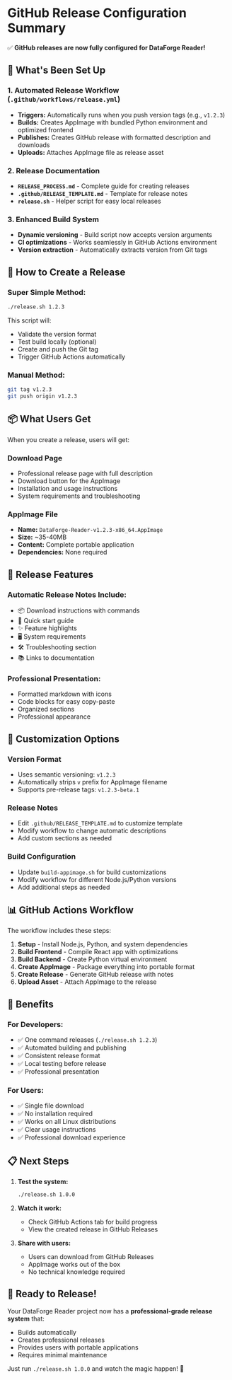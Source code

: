 # GitHub Release Configuration Summary

✅ **GitHub releases are now fully configured for DataForge Reader!**

## 🎯 What's Been Set Up

### 1. Automated Release Workflow (`.github/workflows/release.yml`)
- **Triggers:** Automatically runs when you push version tags (e.g., `v1.2.3`)
- **Builds:** Creates AppImage with bundled Python environment and optimized frontend
- **Publishes:** Creates GitHub release with formatted description and downloads
- **Uploads:** Attaches AppImage file as release asset

### 2. Release Documentation
- **`RELEASE_PROCESS.md`** - Complete guide for creating releases
- **`.github/RELEASE_TEMPLATE.md`** - Template for release notes
- **`release.sh`** - Helper script for easy local releases

### 3. Enhanced Build System
- **Dynamic versioning** - Build script now accepts version arguments
- **CI optimizations** - Works seamlessly in GitHub Actions environment
- **Version extraction** - Automatically extracts version from Git tags

## 🚀 How to Create a Release

### Super Simple Method:
```bash
./release.sh 1.2.3
```
This script will:
- Validate the version format
- Test build locally (optional)
- Create and push the Git tag
- Trigger GitHub Actions automatically

### Manual Method:
```bash
git tag v1.2.3
git push origin v1.2.3
```

## 📦 What Users Get

When you create a release, users will get:

### Download Page
- Professional release page with full description
- Download button for the AppImage
- Installation and usage instructions
- System requirements and troubleshooting

### AppImage File
- **Name:** `DataForge-Reader-v1.2.3-x86_64.AppImage`
- **Size:** ~35-40MB
- **Content:** Complete portable application
- **Dependencies:** None required

## 🎨 Release Features

### Automatic Release Notes Include:
- 📦 Download instructions with commands
- 🚀 Quick start guide
- ✨ Feature highlights
- 🖥️ System requirements
- 🛠️ Troubleshooting section
- 📚 Links to documentation

### Professional Presentation:
- Formatted markdown with icons
- Code blocks for easy copy-paste
- Organized sections
- Professional appearance

## 🔧 Customization Options

### Version Format
- Uses semantic versioning: `v1.2.3`
- Automatically strips `v` prefix for AppImage filename
- Supports pre-release tags: `v1.2.3-beta.1`

### Release Notes
- Edit `.github/RELEASE_TEMPLATE.md` to customize template
- Modify workflow to change automatic descriptions
- Add custom sections as needed

### Build Configuration
- Update `build-appimage.sh` for build customizations
- Modify workflow for different Node.js/Python versions
- Add additional steps as needed

## 📊 GitHub Actions Workflow

The workflow includes these steps:
1. **Setup** - Install Node.js, Python, and system dependencies
2. **Build Frontend** - Compile React app with optimizations
3. **Build Backend** - Create Python virtual environment
4. **Create AppImage** - Package everything into portable format
5. **Create Release** - Generate GitHub release with notes
6. **Upload Asset** - Attach AppImage to the release

## 🎯 Benefits

### For Developers:
- ✅ One command releases (`./release.sh 1.2.3`)
- ✅ Automated building and publishing
- ✅ Consistent release format
- ✅ Local testing before release
- ✅ Professional presentation

### For Users:
- ✅ Single file download
- ✅ No installation required
- ✅ Works on all Linux distributions
- ✅ Clear usage instructions
- ✅ Professional download experience

## 📋 Next Steps

1. **Test the system:**
   ```bash
   ./release.sh 1.0.0
   ```

2. **Watch it work:**
   - Check GitHub Actions tab for build progress
   - View the created release in GitHub Releases

3. **Share with users:**
   - Users can download from GitHub Releases
   - AppImage works out of the box
   - No technical knowledge required

## 🎉 Ready to Release!

Your DataForge Reader project now has a **professional-grade release system** that:
- Builds automatically
- Creates professional releases
- Provides users with portable applications
- Requires minimal maintenance

Just run `./release.sh 1.0.0` and watch the magic happen! 🚀